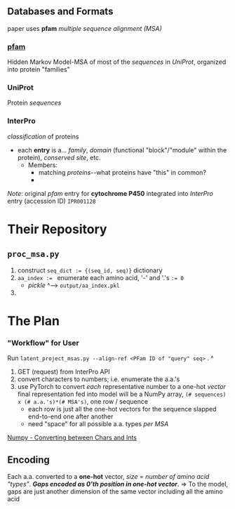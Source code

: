 ## Databases and Formats
paper uses **pfam** *multiple sequence alignment (MSA)*
### [pfam](https://youtu.be/xeBN8HPlkpE)
Hidden Markov Model-MSA of most of the *sequences* in *UniProt*, organized into protein "families"
### UniProt
Protein *sequences*
### InterPro
*classification* of proteins
- each **entry** is a... *family*, *domain* (functional "block"/"module" within the protein), *conserved site*, etc.
	- Members:
		- matching *proteins*--what proteins have "this" in common?
		- 

*Note*: original *pfam* entry for **cytochrome P450** integrated into *InterPro* entry (accession ID) `IPR001128`

# Their Repository
## `proc_msa.py`
1. construct `seq_dict := {(seq_id, seq)}` dictionary
2. `aa_index := ` enumerate each amino acid, '-' and '.'s `:= 0`
	- *pickle* ^--> `output/aa_index.pkl`
3. 

# The Plan
### "Workflow" for User
Run `latent_project_msas.py --align-ref <PFam ID of "query" seq>` .
^
1. GET (request) from InterPro API
2. convert characters to numbers; i.e. enumerate the a.a.'s
3. use PyTorch to convert *each* representative number to a one-hot *vector*
   final representation fed into model will be a NumPy array, `(# sequences) x (# a.a.'s)*(# MSA's)`, one row / sequence
	- each row is just all the one-hot vectors for the sequence slapped end-to-end one after another
	- need "space" for all possible a.a. types *per MSA*

[Numpy - Converting between Chars and Ints](https://gist.github.com/tkf/2276773)

## Encoding
Each a.a. converted to a **one-hot** vector, *size = number of amino acid "types"*.
***Gaps encoded as 0'th position in one-hot vector***.
=> To the model, gaps are just another dimension of the same vector including all the amino acid